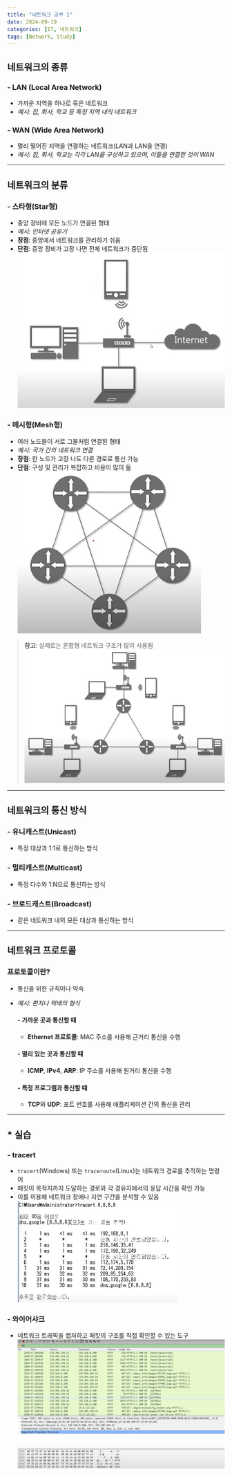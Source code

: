 ```yaml
---
title: "네트워크 공부 1"
date: 2024-09-19
categories: [IT, 네트워크]
tags: [Network, Study]
---
```


## 네트워크의 종류

### - LAN (Local Area Network)

- 가까운 지역을 하나로 묶은 네트워크
- _예시: 집, 회사, 학교 등 특정 지역 내의 네트워크_

### - WAN (Wide Area Network)

- 멀리 떨어진 지역을 연결하는 네트워크(LAN과 LAN을 연결)
- _예시: 집, 회사, 학교는 각각 LAN을 구성하고 있으며, 이들을 연결한 것이 WAN_

---

## 네트워크의 분류

### - 스타형(Star형)

- 중앙 장비에 모든 노드가 연결된 형태
- _예시: 인터넷 공유기_
- **장점**: 중앙에서 네트워크를 관리하기 쉬움
- **단점**: 중앙 장비가 고장 나면 전체 네트워크가 중단됨  
  ![](assets/img/네트워크%20공부/1-1.jpg)

### - 메시형(Mesh형)

- 여러 노드들이 서로 그물처럼 연결된 형태
- _예시: 국가 간의 네트워크 연결_
- **장점**: 한 노드가 고장 나도 다른 경로로 통신 가능
- **단점**: 구성 및 관리가 복잡하고 비용이 많이 듦  
  ![](assets/img/네트워크%20공부/1-2.jpg)

> **참고**: 실제로는 혼합형 네트워크 구조가 많이 사용됨  
> ![](assets/img/네트워크%20공부/1-3.jpg)

---

## 네트워크의 통신 방식

### - 유니캐스트(Unicast)

- 특정 대상과 1:1로 통신하는 방식

### - 멀티캐스트(Multicast)

- 특정 다수와 1:N으로 통신하는 방식

### - 브로드캐스트(Broadcast)

- 같은 네트워크 내의 모든 대상과 통신하는 방식

---

## 네트워크 프로토콜

### 프로토콜이란?

- 통신을 위한 규칙이나 약속
- _예시: 편지나 택배의 형식_

  #### - 가까운 곳과 통신할 때

  - **Ethernet 프로토콜**: MAC 주소를 사용해 근거리 통신을 수행

  #### - 멀리 있는 곳과 통신할 때

  - **ICMP**, **IPv4**, **ARP**: IP 주소를 사용해 원거리 통신을 수행

  #### - 특정 프로그램과 통신할 때

  - **TCP**와 **UDP**: 포트 번호를 사용해 애플리케이션 간의 통신을 관리

---

## \* 실습

### - tracert

- `tracert`(Windows) 또는 `traceroute`(Linux)는 네트워크 경로를 추적하는 명령어
- 패킷이 목적지까지 도달하는 경로와 각 경유지에서의 응답 시간을 확인 가능
- 이를 이용해 네트워크 장애나 지연 구간을 분석할 수 있음
  ![](assets/img/네트워크%20공부/1-4.jpg)

### - 와이어샤크

- 네트워크 트래픽을 캡처하고 패킷의 구조를 직접 확인할 수 있는 도구
  ![](assets/img/네트워크%20공부/1-5.jpg)
